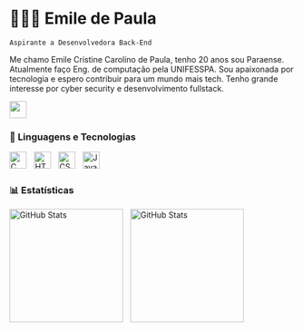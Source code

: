 # 👩🏾‍💻 Emile de Paula 

 `Aspirante a Desenvolvedora Back-End`

Me chamo Emile Cristine Carolino de Paula, tenho 20 anos sou Paraense. Atualmente faço Eng. de computação pela UNIFESSPA.
Sou apaixonada por tecnologia e espero contribuir para um mundo mais tech. Tenho grande interesse por cyber security e desenvolvimento fullstack.

<p align="left">
  <a href="https://www.linkedin.com/in/emile-de-paula" target="_blank" rel="noopener" title="LinkedIn">
    <img 
    width= "30px"
    src="https://cdn.jsdelivr.net/gh/devicons/devicon@latest/icons/linkedin/linkedin-original.svg"/>
  </a>
</p>


### 🤖 Linguagens e Tecnologias
<img 
    align="left"
    alt="C"
    width="30px"
    style="padding-right: 10px;"
    src="https://cdn.jsdelivr.net/gh/devicons/devicon@latest/icons/c/c-original.svg"
/>
    
<img 
align="left" 
    alt="HTML"
    title="HTML" 
    width="30px" 
    style="padding-right: 10px;" 
    src="https://cdn.jsdelivr.net/gh/devicons/devicon@latest/icons/html5/html5-original.svg"    
/>
<img 
    align="left" 
    alt="CSS" 
    title="CSS"
    width="30px" 
    style="padding-right: 10px;" 
    src="https://cdn.jsdelivr.net/gh/devicons/devicon@latest/icons/css3/css3-original.svg"    
/>
<img 
    align="left" 
    alt="JavaScript" 
    title="JavaScript"
    width="30px" 
    style="padding-right: 10px;" 
    src="https://cdn.jsdelivr.net/gh/devicons/devicon@latest/icons/javascript/javascript-original.svg" 
/>

<br/>
<br/>

### 📊 Estatísticas

<p>
  <img 
    align="left" 
    alt="GitHub Stats" 
    height="200" 
    style="padding-right: 10px;" 
    src="https://github-readme-stats.vercel.app/api?username=mih-paula&show_icons=true&theme=tokyonight&include_all_commits=true&locale=pt-br"
  />

<img 
      align="left" 
      alt="GitHub Stats" 
      height="200" 
      src="https://github-readme-stats.vercel.app/api/top-langs/?username=mih-paula&theme=tokyonight&layout=donut&custom_title=Tecnologias&langs_count=9" 
  />

</p>
